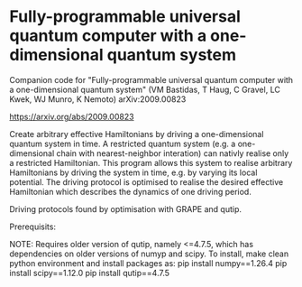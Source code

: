 # Fully-programmable universal quantum computer with a one-dimensional quantum system
Companion code for
"Fully-programmable universal quantum computer with a one-dimensional quantum system" (VM Bastidas, T Haug, C Gravel, LC Kwek, WJ Munro, K Nemoto) arXiv:2009.00823

https://arxiv.org/abs/2009.00823

Create arbitrary effective Hamiltonians by driving a one-dimensional quantum system in time.
A restricted quantum system (e.g. a one-dimensional chain with nearest-neighbor interation) can nativly realise only a restricted Hamiltonian.
This program allows this system to realise arbitrary Hamiltonians by driving the system in time, e.g. by varying its local potential.
The driving protocol is optimised to realise the desired effective Hamiltonian which describes the dynamics of one driving period.

Driving protocols found by optimisation with GRAPE and qutip.

Prerequisits:

NOTE: Requires older version of qutip, namely <=4.7.5, which has dependencies on older versions of numyp and scipy.
To install, make clean python environment and install packages as:
pip install numpy==1.26.4
pip install scipy==1.12.0
pip install qutip==4.7.5



